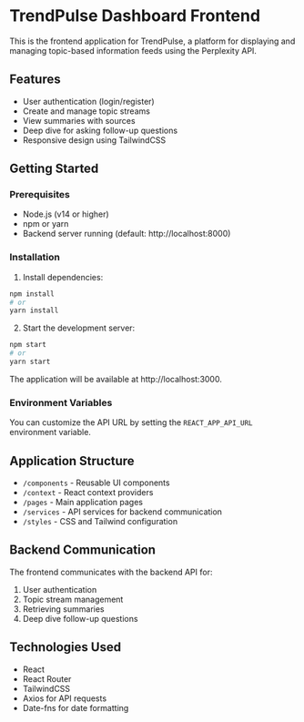 # TrendPulse Dashboard Frontend

This is the frontend application for TrendPulse, a platform for displaying and managing topic-based information feeds using the Perplexity API.

## Features

- User authentication (login/register)
- Create and manage topic streams
- View summaries with sources
- Deep dive for asking follow-up questions
- Responsive design using TailwindCSS

## Getting Started

### Prerequisites

- Node.js (v14 or higher)
- npm or yarn
- Backend server running (default: http://localhost:8000)

### Installation

1. Install dependencies:

```bash
npm install
# or 
yarn install
```

2. Start the development server:

```bash
npm start
# or
yarn start
```

The application will be available at http://localhost:3000.

### Environment Variables

You can customize the API URL by setting the `REACT_APP_API_URL` environment variable.

## Application Structure

- `/components` - Reusable UI components
- `/context` - React context providers
- `/pages` - Main application pages
- `/services` - API services for backend communication
- `/styles` - CSS and Tailwind configuration

## Backend Communication

The frontend communicates with the backend API for:

1. User authentication
2. Topic stream management
3. Retrieving summaries
4. Deep dive follow-up questions

## Technologies Used

- React
- React Router
- TailwindCSS
- Axios for API requests
- Date-fns for date formatting 